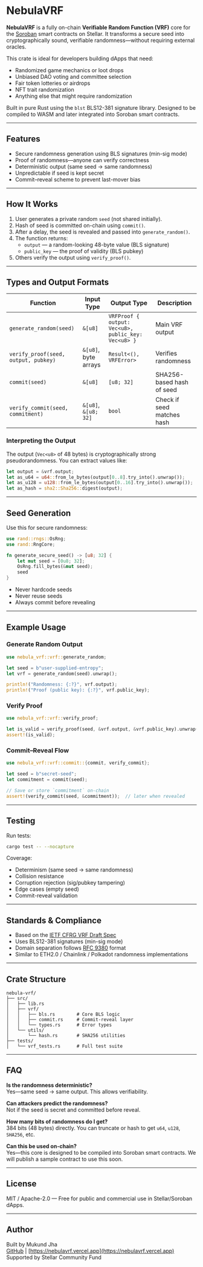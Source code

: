 # NebulaVRF 

**NebulaVRF** is a fully on-chain **Verifiable Random Function (VRF)** core for the [Soroban](https://stellar.org/soroban/) smart contracts on Stellar. It transforms a secure seed into cryptographically sound, verifiable randomness—without requiring external oracles.

This crate is ideal for developers building dApps that need:
- Randomized game mechanics or loot drops
- Unbiased DAO voting and committee selection
- Fair token lotteries or airdrops
- NFT trait randomization
- Anything else that might require randomization

Built in pure Rust using the `blst` BLS12-381 signature library. Designed to be compiled to WASM and later integrated into Soroban smart contracts.

---

## Features

- Secure randomness generation using BLS signatures (min-sig mode)
- Proof of randomness—anyone can verify correctness
- Deterministic output (same seed → same randomness)
- Unpredictable if seed is kept secret
- Commit–reveal scheme to prevent last-mover bias

---

## How It Works

1. User generates a private random `seed` (not shared initially).
2. Hash of seed is committed on-chain using `commit()`.
3. After a delay, the seed is revealed and passed into `generate_random()`.
4. The function returns:
   - `output` — a random-looking 48-byte value (BLS signature)
   - `public_key` — the proof of validity (BLS pubkey)
5. Others verify the output using `verify_proof()`.

---

## Types and Output Formats

| Function                      | Input Type         | Output Type                                         | Description                |
|-------------------------------|--------------------|-----------------------------------------------------|----------------------------|
| `generate_random(seed)`       | `&[u8]`           | `VRFProof { output: Vec<u8>, public_key: Vec<u8> }` | Main VRF output            |
| `verify_proof(seed, output, pubkey)` | `&[u8]`, byte arrays | `Result<(), VRFError>`                              | Verifies randomness        |
| `commit(seed)`                | `&[u8]`           | `[u8; 32]`                                          | SHA256-based hash of seed  |
| `verify_commit(seed, commitment)` | `&[u8]`, `&[u8; 32]` | `bool`                                         | Check if seed matches hash |

### Interpreting the Output

The output (`Vec<u8>` of 48 bytes) is cryptographically strong pseudorandomness. You can extract values like:

```rust
let output = &vrf.output;
let as_u64 = u64::from_le_bytes(output[0..8].try_into().unwrap());
let as_u128 = u128::from_le_bytes(output[0..16].try_into().unwrap());
let as_hash = sha2::Sha256::digest(output);
```

---

## Seed Generation 

Use this for secure randomness:

```rust
use rand::rngs::OsRng;
use rand::RngCore;

fn generate_secure_seed() -> [u8; 32] {
    let mut seed = [0u8; 32];
    OsRng.fill_bytes(&mut seed);
    seed
}
```

- Never hardcode seeds
- Never reuse seeds
- Always commit before revealing

---

## Example Usage

### Generate Random Output

```rust
use nebula_vrf::vrf::generate_random;

let seed = b"user-supplied-entropy";
let vrf = generate_random(seed).unwrap();

println!("Randomness: {:?}", vrf.output);
println!("Proof (public key): {:?}", vrf.public_key);
```

### Verify Proof

```rust
use nebula_vrf::vrf::verify_proof;

let is_valid = verify_proof(seed, &vrf.output, &vrf.public_key).unwrap();
assert!(is_valid);
```

### Commit–Reveal Flow

```rust
use nebula_vrf::vrf::commit::{commit, verify_commit};

let seed = b"secret-seed";
let commitment = commit(seed);

// Save or store `commitment` on-chain
assert!(verify_commit(seed, &commitment));  // later when revealed
```

---

## Testing

Run tests:

```bash
cargo test -- --nocapture
```

Coverage:
- Determinism (same seed → same randomness)
- Collision resistance
- Corruption rejection (sig/pubkey tampering)
- Edge cases (empty seed)
- Commit-reveal validation

---

## Standards & Compliance

- Based on the [IETF CFRG VRF Draft Spec](https://datatracker.ietf.org/doc/html/draft-irtf-cfrg-vrf)
- Uses BLS12-381 signatures (min-sig mode)
- Domain separation follows [RFC 9380](https://datatracker.ietf.org/doc/html/rfc9380) format
- Similar to ETH2.0 / Chainlink / Polkadot randomness implementations

---

## Crate Structure

```
nebula-vrf/
├── src/
│   ├── lib.rs
│   ├── vrf/
│   │   ├── bls.rs        # Core BLS logic
│   │   ├── commit.rs     # Commit-reveal layer
│   │   └── types.rs      # Error types
│   └── utils/
│       └── hash.rs       # SHA256 utilities
├── tests/
│   └── vrf_tests.rs      # Full test suite
```

---

## FAQ

**Is the randomness deterministic?**  
Yes—same seed → same output. This allows verifiability.

**Can attackers predict the randomness?**  
Not if the seed is secret and committed before reveal.

**How many bits of randomness do I get?**  
384 bits (48 bytes) directly. You can truncate or hash to get `u64`, `u128`, `SHA256`, etc.

**Can this be used on-chain?**  
Yes—this core is designed to be compiled into Soroban smart contracts. We will publish a sample contract to use this soon.

---

## License

MIT / Apache-2.0 — Free for public and commercial use in Stellar/Soroban dApps.

---

## Author

Built by Mukund Jha  
[GitHub](https://github.com/nebulavrf) | [https://nebulavrf.vercel.app](https://nebulavrf.vercel.app)  
Supported by Stellar Community Fund
